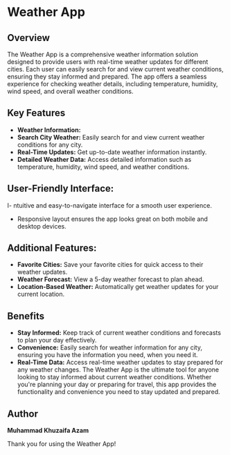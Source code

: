 # Weather App

## Overview
The Weather App is a comprehensive weather information solution designed to provide users with real-time weather updates for different cities. Each user can easily search for and view current weather conditions, ensuring they stay informed and prepared. The app offers a seamless experience for checking weather details, including temperature, humidity, wind speed, and overall weather conditions.

## Key Features
- **Weather Information:**
- **Search City Weather:** Easily search for and view current weather conditions for any city.
- **Real-Time Updates:** Get up-to-date weather information instantly.
- **Detailed Weather Data:** Access detailed information such as temperature, humidity, wind speed, and weather conditions.
## User-Friendly Interface:
I- ntuitive and easy-to-navigate interface for a smooth user experience.
- Responsive layout ensures the app looks great on both mobile and desktop devices.
## Additional Features:
- **Favorite Cities:** Save your favorite cities for quick access to their weather updates.
- **Weather Forecast:** View a 5-day weather forecast to plan ahead.
- **Location-Based Weather:** Automatically get weather updates for your current location.
## Benefits
- **Stay Informed:** Keep track of current weather conditions and forecasts to plan your day effectively.
- **Convenience:** Easily search for weather information for any city, ensuring you have the information you need, when you need it.
- **Real-Time Data:** Access real-time weather updates to stay prepared for any weather changes.
The Weather App is the ultimate tool for anyone looking to stay informed about current weather conditions. Whether you're planning your day or preparing for travel, this app provides the functionality and convenience you need to stay updated and prepared.

## Author
**Muhammad Khuzaifa Azam**

Thank you for using the Weather App!



